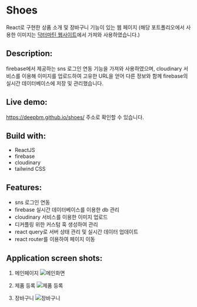 # Shoes

React로 구현한 상품 소개 및 장바구니 기능이 있는 웹 페이지
(해당 포트폴리오에서 사용한 이미지는 [닥터마틴 웹사이트](https://www.drmartens.co.kr/)에서 가져와 사용하였습니다.)

## Description:

firebase에서 제공하는 sns 로그인 연동 기능을 가져와 사용하였으며, cloudinary 서비스를 이용해 이미지를 업로드하여 고유한 URL을 얻어 다른 정보와 함께 firebase의 실시간 데이터베이스에 저장 및 관리했습니다.

## Live demo:

https://deepbm.github.io/shoes/ 주소로 확인할 수 있습니다.

## Build with:

- ReactJS
- firebase
- cloudinary
- tailwind CSS

## Features:

- sns 로그인 연동
- firebase 실시간 데이터베이스를 이용한 db 관리
- cloudinary 서비스를 이용한 이미지 업로드
- 디커플링 위한 커스텀 훅 생성하여 관리
- react query로 서버 상태 관리 및 실시간 데이터 업데이트
- react router를 이용하여 페이지 이동

## Application screen shots:

1. 메인페이지
![메인화면](https://github.com/deepbm/shoes/assets/82020586/bd47ab87-706d-444b-9be1-c512766a9bba)

2. 제품 등록
![제품 등록](https://github.com/deepbm/shoes/assets/82020586/c959d07a-b4f6-4f9c-939d-48cdf8cb37a2)

3. 장바구니
![장바구니](https://github.com/deepbm/shoes/assets/82020586/8a357b53-f3d9-4c7e-b0e1-ccb35275726e)
